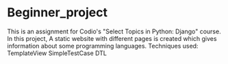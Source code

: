 # Beginner_project

This is an assignment for Codio's "Select Topics in Python: Django" course.
In this project, A static website with different pages is created which gives information about some programming languages.
Techniques used:
  TemplateView
  SimpleTestCase
  DTL
